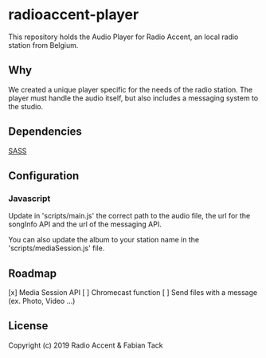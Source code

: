 # radioaccent-player
This repository holds the Audio Player for Radio Accent, an local radio station from Belgium.

## Why
We created a unique player specific for the needs of the radio station. The player must handle the audio itself, but also includes a messaging system to the studio.

## Dependencies
[SASS](https://www.npmjs.com/package/sass)

## Configuration
### Javascript
Update in 'scripts/main.js' the correct path to the audio file, the url for the songInfo API and the url of the messaging API.

You can also update the album to your station name in the 'scripts/mediaSession.js' file.

## Roadmap
[x] Media Session API
[ ] Chromecast function
[ ] Send files with a message (ex. Photo, Video ...)
 
## License
Copyright (c) 2019 Radio Accent & Fabian Tack